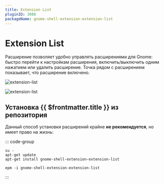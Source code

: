 ```yaml
---
title: Extension List
pluginID: 3088
packageName: gnome-shell-extension-extension-list
---
```


# Extension List

Расширение позволяет удобно управлять расширениями для Gnome: быстро перейти к настройкам расширения, включить/выключить
одним нажатием или удалить расширение. Точка рядом с расширением показывает, что расширение включено.

![extension-list](/extensions/extension-list/extension-list-1.png)

![extension-list](/extensions/extension-list/extension-list-2.png)

<!--@include: ./parts/show-install-steps.md-->

## Установка {{ $frontmatter.title }} из репозитория

Данный способ установки расширений крайне **не рекомендуется**, но имеет право на жизнь:

::: code-group
```shell[apt-get]
su -
apt-get update
apt-get install gnome-shell-extension-extension-list
```

```shell[epm]
epm -i gnome-shell-extension-extension-list
```
:::

<!--@include: ./parts/install-from-repository.md-->
